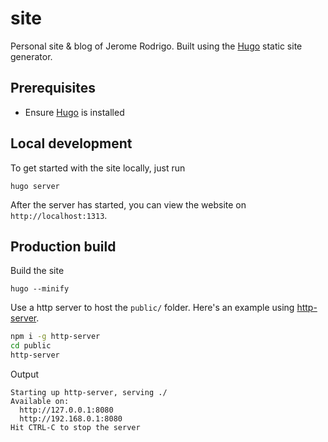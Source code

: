 # site

Personal site & blog of Jerome Rodrigo. Built using the [Hugo](https://gohugo.io/) static site generator.

## Prerequisites

- Ensure [Hugo](https://gohugo.io/getting-started/quick-start/#step-1-install-hugo) is installed

## Local development

To get started with the site locally, just run

```
hugo server
```
After the server has started, you can view the website on `http://localhost:1313`.

## Production build

Build the site
```
hugo --minify
```

Use a http server to host the `public/` folder. Here's an example using [http-server](https://www.npmjs.com/package/http-server).
```sh
npm i -g http-server
cd public
http-server
```
Output
```
Starting up http-server, serving ./
Available on:
  http://127.0.0.1:8080
  http://192.168.0.1:8080
Hit CTRL-C to stop the server
```